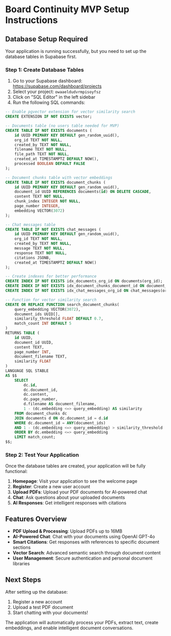 # Board Continuity MVP Setup Instructions

## Database Setup Required

Your application is running successfully, but you need to set up the database tables in Supabase first.

### Step 1: Create Database Tables

1. Go to your Supabase dashboard: https://supabase.com/dashboard/projects
2. Select your project: `owaaeldudvrmpisoyfsz`
3. Click on "SQL Editor" in the left sidebar
4. Run the following SQL commands:

```sql
-- Enable pgvector extension for vector similarity search
CREATE EXTENSION IF NOT EXISTS vector;

-- Documents table (no users table needed for MVP)
CREATE TABLE IF NOT EXISTS documents (
    id UUID PRIMARY KEY DEFAULT gen_random_uuid(),
    org_id TEXT NOT NULL,
    created_by TEXT NOT NULL,
    filename TEXT NOT NULL,
    file_path TEXT NOT NULL,
    created_at TIMESTAMPTZ DEFAULT NOW(),
    processed BOOLEAN DEFAULT FALSE
);

-- Document chunks table with vector embeddings
CREATE TABLE IF NOT EXISTS document_chunks (
    id UUID PRIMARY KEY DEFAULT gen_random_uuid(),
    document_id UUID REFERENCES documents(id) ON DELETE CASCADE,
    content TEXT NOT NULL,
    chunk_index INTEGER NOT NULL,
    page_number INTEGER,
    embedding VECTOR(3072)
);

-- Chat messages table
CREATE TABLE IF NOT EXISTS chat_messages (
    id UUID PRIMARY KEY DEFAULT gen_random_uuid(),
    org_id TEXT NOT NULL,
    created_by TEXT NOT NULL,
    message TEXT NOT NULL,
    response TEXT NOT NULL,
    citations JSONB,
    created_at TIMESTAMPTZ DEFAULT NOW()
);

-- Create indexes for better performance
CREATE INDEX IF NOT EXISTS idx_documents_org_id ON documents(org_id);
CREATE INDEX IF NOT EXISTS idx_document_chunks_document_id ON document_chunks(document_id);
CREATE INDEX IF NOT EXISTS idx_chat_messages_org_id ON chat_messages(org_id);

-- Function for vector similarity search
CREATE OR REPLACE FUNCTION search_document_chunks(
    query_embedding VECTOR(3072),
    document_ids UUID[],
    similarity_threshold FLOAT DEFAULT 0.7,
    match_count INT DEFAULT 5
)
RETURNS TABLE (
    id UUID,
    document_id UUID,
    content TEXT,
    page_number INT,
    document_filename TEXT,
    similarity FLOAT
)
LANGUAGE SQL STABLE
AS $$
    SELECT 
        dc.id,
        dc.document_id,
        dc.content,
        dc.page_number,
        d.filename AS document_filename,
        1 - (dc.embedding <=> query_embedding) AS similarity
    FROM document_chunks dc
    JOIN documents d ON dc.document_id = d.id
    WHERE dc.document_id = ANY(document_ids)
    AND 1 - (dc.embedding <=> query_embedding) > similarity_threshold
    ORDER BY dc.embedding <=> query_embedding
    LIMIT match_count;
$$;
```

### Step 2: Test Your Application

Once the database tables are created, your application will be fully functional:

1. **Homepage**: Visit your application to see the welcome page
2. **Register**: Create a new user account
3. **Upload PDFs**: Upload your PDF documents for AI-powered chat
4. **Chat**: Ask questions about your uploaded documents
5. **AI Responses**: Get intelligent responses with citations

## Features Overview

- **PDF Upload & Processing**: Upload PDFs up to 16MB
- **AI-Powered Chat**: Chat with your documents using OpenAI GPT-4o
- **Smart Citations**: Get responses with references to specific document sections
- **Vector Search**: Advanced semantic search through document content
- **User Management**: Secure authentication and personal document libraries

## Next Steps

After setting up the database:
1. Register a new account
2. Upload a test PDF document
3. Start chatting with your documents!

The application will automatically process your PDFs, extract text, create embeddings, and enable intelligent document conversations.